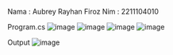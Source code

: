 Nama  : Aubrey Rayhan Firoz
Nim  : 2211104010


Program.cs
![image](https://github.com/user-attachments/assets/690d402f-3e4f-4dad-be2a-41ff8f5fbc01)
![image](https://github.com/user-attachments/assets/636f5ae2-66b1-4b76-869b-e03691d52a01)
![image](https://github.com/user-attachments/assets/02ee6446-b52d-40c6-bc00-a9b330eeb2f2)
![image](https://github.com/user-attachments/assets/d084143f-ae27-4c36-bb7c-1e035a30b2c8)

Output
![image](https://github.com/user-attachments/assets/26fce705-96f6-45fa-b4e9-e73efc333985)
